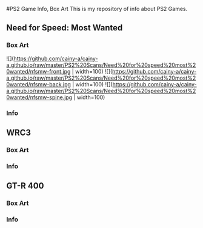 #PS2 Game Info, Box Art
This is my repository of info about PS2 Games.

## Need for Speed: Most Wanted
### Box Art
![](https://github.com/cainy-a/cainy-a.github.io/raw/master/PS2%20Scans/Need%20for%20speed%20most%20wanted/nfsmw-front.jpg | width=100)
![](https://github.com/cainy-a/cainy-a.github.io/raw/master/PS2%20Scans/Need%20for%20speed%20most%20wanted/nfsmw-back.jpg | width=100)
![](https://github.com/cainy-a/cainy-a.github.io/raw/master/PS2%20Scans/Need%20for%20speed%20most%20wanted/nfsmw-spine.jpg | width=100)
### Info

## WRC3
### Box Art

### Info

## GT-R 400
### Box Art

### Info
